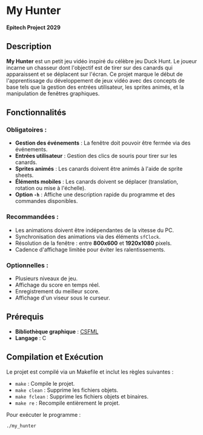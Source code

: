 # My Hunter

**Epitech Project 2029**

## Description

**My Hunter** est un petit jeu vidéo inspiré du célèbre jeu Duck Hunt. Le joueur incarne un chasseur dont l'objectif est de tirer sur des canards qui apparaissent et se déplacent sur l'écran. Ce projet marque le début de l'apprentissage du développement de jeux vidéo avec des concepts de base tels que la gestion des entrées utilisateur, les sprites animés, et la manipulation de fenêtres graphiques.

## Fonctionnalités

### Obligatoires :
- **Gestion des événements** : La fenêtre doit pouvoir être fermée via des événements.
- **Entrées utilisateur** : Gestion des clics de souris pour tirer sur les canards.
- **Sprites animés** : Les canards doivent être animés à l'aide de sprite sheets.
- **Éléments mobiles** : Les canards doivent se déplacer (translation, rotation ou mise à l'échelle).
- **Option `-h`** : Affiche une description rapide du programme et des commandes disponibles.

### Recommandées :
- Les animations doivent être indépendantes de la vitesse du PC.
- Synchronisation des animations via des éléments `sfClock`.
- Résolution de la fenêtre : entre **800x600** et **1920x1080** pixels.
- Cadence d'affichage limitée pour éviter les ralentissements.

### Optionnelles :
- Plusieurs niveaux de jeu.
- Affichage du score en temps réel.
- Enregistrement du meilleur score.
- Affichage d'un viseur sous le curseur.

## Prérequis

- **Bibliothèque graphique** : [CSFML](https://www.sfml-dev.org/download/csfml/)
- **Langage** : C

## Compilation et Exécution

Le projet est compilé via un Makefile et inclut les règles suivantes :
- `make` : Compile le projet.
- `make clean` : Supprime les fichiers objets.
- `make fclean` : Supprime les fichiers objets et binaires.
- `make re` : Recompile entièrement le projet.

Pour exécuter le programme :
```bash
./my_hunter
